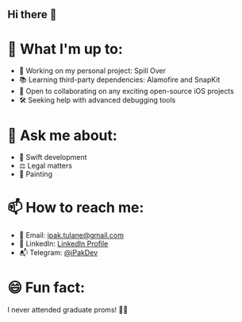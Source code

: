 ## Hi there 👋

# 🚀 What I'm up to:
- 💼 Working on my personal project: Spill Over
- 📚 Learning third-party dependencies: Alamofire and SnapKit
- 👥 Open to collaborating on any exciting open-source iOS projects
- 🛠 Seeking help with advanced debugging tools

# 💬 Ask me about:
- 📱 Swift development
- ⚖️ Legal matters
- 🎨 Painting

# 📫 How to reach me:
- 📧 Email: [ipak.tulane@gmail.com](mailto:ipak.tulane@gmail.com)
- 💼 LinkedIn: [LinkedIn Profile](https://www.linkedin.com/in/igor-pak-39152a42/)
- 📬 Telegram: [@iPakDev](https://t.me/iPakDev)

# 😄 Fun fact:
I never attended graduate proms! 🕺✨
